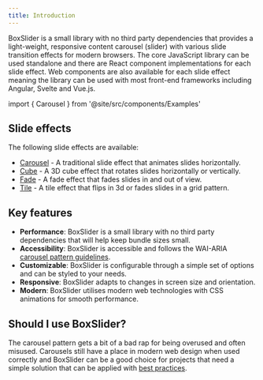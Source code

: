 ```yaml
---
title: Introduction
---
```


BoxSlider is a small library with no third party dependencies that provides a light-weight, responsive content carousel (slider) with
various slide transition effects for modern browsers. The core JavaScript library can be used standalone and there are React component
implementations for each slide effect. Web components are also available for each slide effect meaning the library can be used with
most front-end frameworks including Angular, Svelte and Vue.js.

import { Carousel } from '@site/src/components/Examples'

<Carousel />

## Slide effects

The following slide effects are available:

- [Carousel](/docs/effects/carousel) - A traditional slide effect that animates slides horizontally.
- [Cube](/docs/effects/cube) - A 3D cube effect that rotates slides horizontally or vertically.
- [Fade](/docs/effects/fade) - A fade effect that fades slides in and out of view.
- [Tile](/docs/effects/tile) - A tile effect that flips in 3d or fades slides in a grid pattern.

## Key features

- **Performance**: BoxSlider is a small library with no third party dependencies that will help keep bundle sizes small.
- **Accessibility**: BoxSlider is accessible and follows the WAI-ARIA [carousel pattern guidelines](https://www.w3.org/WAI/ARIA/apg/patterns/carousel/).
- **Customizable**: BoxSlider is configurable through a simple set of options and can be styled to your needs.
- **Responsive**: BoxSlider adapts to changes in screen size and orientation.
- **Modern**: BoxSlider utilises modern web technologies with CSS animations for smooth performance.

## Should I use BoxSlider?

The carousel pattern gets a bit of a bad rap for being overused and often misused. Carousels still have a place in modern web design
when used correctly and BoxSlider can be a good choice for projects that need a simple solution that can be applied with
[best practices](https://webflow.com/blog/carousel-slider-design-best-practices).
